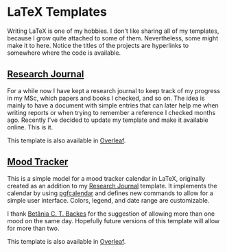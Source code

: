 # LaTeX Templates

Writing LaTeX is one of my hobbies. I don't like sharing all of my templates, because I grow quite attached to some of them. Nevertheless, some might make it to here. Notice the titles of the projects are hyperlinks to somewhere where the code is available. 

## [Research Journal](https://github.com/alves-nickolas/Research-Journal-Template)

For a while now I have kept a research journal to keep track of my progress in my MSc, which papers and books I checked, and so on. The idea is mainly to have a document with simple entries that can later help me when writing reports or when trying to remember a reference I checked months ago. Recently I've decided to update my template and make it available online. This is it.

This template is also available in [Overleaf](https://www.overleaf.com/latex/templates/research-journal-template/hkbkxvmtzhzq).

## [Mood Tracker](https://github.com/alves-nickolas/Mood-Tracker-Template)

This is a simple model for a mood tracker calendar in LaTeX, originally created as an addition to my [Research Journal](https://github.com/alves-nickolas/Research-Journal-Template) template. It implements the calendar by using [pgfcalendar](https://www.ctan.org/pkg/pgf) and defines new commands to allow for a simple user interface. Colors, legend, and date range are customizable.

I thank [Betânia C. T. Backes](https://github.com/b-backes) for the suggestion of allowing more than one mood on the same day. Hopefully future versions of this template will allow for more than two.

This template is also available in [Overleaf](https://www.overleaf.com/latex/templates/mood-tracker-template/pqsvxnstssmh).
